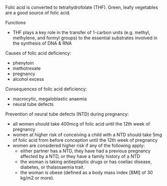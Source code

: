 Folic acid is converted to tetrahydrofolate (THF). Green, leafy vegetables are a good source of folic acid.  
  
Functions  
* THF plays a key role in the transfer of 1\-carbon units (e.g. methyl, methylene, and formyl groups) to the essential substrates involved in the synthesis of DNA \& RNA

  
Causes of folic acid deficiency:  
* phenytoin
* methotrexate
* pregnancy
* alcohol excess

  
Consequences of folic acid deficiency:  
* macrocytic, megaloblastic anaemia
* neural tube defects

  
Prevention of neural tube defects (NTD) during pregnancy:  
* all women should take 400mcg of folic acid until the 12th week of pregnancy
* women at higher risk of conceiving a child with a NTD should take 5mg of folic acid from before conception until the 12th week of pregnancy
* women are considered higher risk if any of the following apply:
	+ either partner has a NTD, they have had a previous pregnancy affected by a NTD, or they have a family history of a NTD
	+ the woman is taking antiepileptic drugs or has coeliac disease, diabetes, or thalassaemia trait.
	+ the woman is obese (defined as a body mass index \[BMI] of 30 kg/m2 or more).
